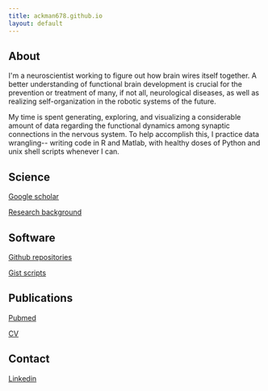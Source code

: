 ```yaml
---
title: ackman678.github.io
layout: default
---
```



## About

I'm a neuroscientist working to figure out how brain wires itself together. A better understanding of functional brain development is crucial for the prevention or treatment of many, if not all, neurological diseases, as well as realizing self-organization in the robotic systems of the future.

My time is spent generating, exploring, and visualizing a considerable amount of data regarding the functional dynamics among synaptic connections in the nervous system. To help accomplish this, I practice data wrangling-- writing code in R and Matlab, with healthy doses of Python and unix shell scripts whenever I can.

## Science

[Google scholar](http://scholar.google.com/citations?user=qtmtHEUAAAAJ&hl=en)

[Research background](/previous_research.html)

## Software

[Github repositories](https://github.com/ackman678?tab=repositories)

[Gist scripts](https://gist.github.com/ackman678)

## Publications

[Pubmed][pubmedMe]

[CV](/vita.html)

## Contact

[Linkedin][linkMe]     

[pubmedMe]: http://www.ncbi.nlm.nih.gov/pubmed/?term=(ackman+jb%5BAuthor%5D+OR+ackman+j%5BAuthor%5D)+AND+(yale%5BAffiliation%5D+OR+marseille%5BAffiliation%5D+OR+ferrara%5BAffiliation%5D+OR+connecticut%5BAffiliation%5D)
[linkMe]: https://www.linkedin.com/pub/james-ackman/3/152/bab
[twitterMe]: https://twitter.com/JamesAckman
